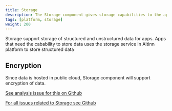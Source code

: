 ```yaml
---
title: Storage
description: The Storage component gives storage capabilities to the apps.
tags: [platform, storage]
weight: 200
---
```


Storage support storage of structured and unstructured data for apps. 
Apps that need the cabability to store data uses the storage service in Altinn platform to store structured data 

## Encryption
Since data is hosted in public cloud, Storage component will support encryption of data. 

[See analysis issue for this on Github](https://github.com/Altinn/altinn-studio/issues/958)




[For all issues related to Storage see Github](https://github.com/Altinn/altinn-studio/issues?q=is%3Aissue+is%3Aopen+label%3Adata-storage)